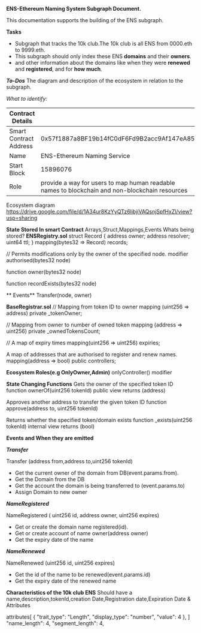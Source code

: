 **ENS-Ethereum Naming System Subgraph Document.**

This documentation supports the building of the ENS subgraph.

**Tasks**

* Subgraph that tracks the 10k club.The 10k club is all ENS from 0000.eth to 9999.eth.
* This subgraph should only index these ENS **domains** and their **owners**.
* and other information about the domains like when they were **renewed** and **registered**, and for **how much**.

***To-Dos***
The diagram and description of the ecosystem in relation to the subgraph.

*What to identify:*


| Contract Details       |                                            |
| ---------------------- | ------------------------------------------ |
| Smart Contract Address | 0x57f1887a8BF19b14fC0dF6Fd9B2acc9Af147eA85 |
| Name                   |  ENS-Ethereum Naming Service                                          |
| Start Block            |  15896076                                          |
| Role                   |  provide a way for users to map human readable names to blockchain and non-blockchain resources                                           |

Ecosystem diagram https://drive.google.com/file/d/1A34ur8KzYyQTz6libjiVAQsnjSpfHxZl/view?usp=sharing

**State Stored In smart Contract**
Arrays,Struct,Mappings,Events
Whats being stored?
**ENSRegistry.sol**
 struct Record {
        address owner;
        address resolver;
        uint64 ttl;
    }
mapping(bytes32 => Record) records;

 // Permits modifications only by the owner of the specified node.
    modifier authorised(bytes32 node)
 
 function owner(bytes32 node)
    
 function recordExists(bytes32 node)
 
** Events**
Transfer(node, owner)
    
**BaseRegistrar.sol**
// Mapping from token ID to owner
    mapping (uint256 => address) private _tokenOwner;
    
// Mapping from owner to number of owned token
    mapping (address => uint256) private _ownedTokensCount;

 // A map of expiry times
    mapping(uint256 => uint256) expiries;
    
  A map of addresses that are authorised to register and renew names.
    mapping(address => bool) public controllers;

**Ecosystem Roles(e.g OnlyOwner,Admin)**
onlyController() modifier

**State Changing Functions**
Gets the owner of the specified token ID
function ownerOf(uint256 tokenId) public view returns (address)

Approves another address to transfer the given token ID
 function approve(address to, uint256 tokenId)
 
Returns whether the specified token/domain exists
function _exists(uint256 tokenId) internal view returns (bool)


**Events and When they are emitted**

***Transfer***

Transfer (address from,address to,uint256 tokenId)

* Get the current owner of the domain from DB(event.params.from).
* Get the Domain from the DB
* Get the account the domain is being transferred to (event.params.to)
* Assign Domain to new owner


***NameRegistered***

NameRegistered ( uint256 id, address owner, uint256 expires)
* Get or create the domain name registered(id).
* Get or create account of name owner(address owner)
* Get the expiry date of the name


***NameRenewed***

NameRenewed (uint256 id, uint256 expires)
* Get the id of the name to be renewed(event.params.id)
* Get the expiry date of the renewed name

**Characteristics of the 10k club ENS**
Should have a name,description,tokenId,creation Date,Registration date,Expiration Date & Attributes

attributes[
{
"trait_type": "Length",
"display_type": "number",
"value": 4
},
]
"name_length": 4,
"segment_length": 4,












